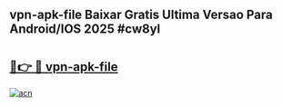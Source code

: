 ## vpn-apk-file Baixar Gratis Ultima Versao Para Android/IOS 2025 #cw8yl

# <h2><a href="https://ainizakaria.my?title=vpn-apk-file&ref=20M">🔗👉 🔴 vpn-apk-file</a></h2>

[![acn](https://github.com/user-attachments/assets/0f9c940e-d8b0-45ae-aac7-cd30a18b3e1c)](https://ainizakaria.my?title=vpn-apk-file&ref=20M)

